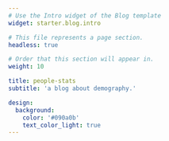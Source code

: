 ```yaml
---
# Use the Intro widget of the Blog template
widget: starter.blog.intro

# This file represents a page section.
headless: true

# Order that this section will appear in.
weight: 10

title: people-stats 
subtitle: 'a blog about demography.'

design:
  background:
    color: '#090a0b'
    text_color_light: true
---
```


